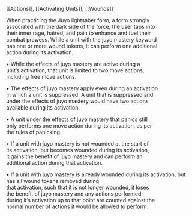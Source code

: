 [[Actions]], [[Activating Units]], [[Wounds]]

When practicing the Juyo lightsaber form, a form strongly  
associated with the dark side of the force, the user taps into  
their inner rage, hatred, and pain to enhance and fuel their  
combat prowess. While a unit with the juyo mastery keyword  
has one or more wound tokens, it can perform one additional  
action during its activation.  

• While the effects of juyo mastery are active during a  
unit’s activation, that unit is limited to two move actions,  
including free move actions.  

• The effects of juyo mastery apply even during an activation  
in which a unit is suppressed. A unit that is suppressed and  
under the effects of juyo mastery would have two actions  
available during its activation.  

• A unit under the effects of juyo mastery that panics still  
only performs one move action during its activation, as per  
the rules of panicking.

• If a unit with juyo mastery is not wounded at the start of  
its activation, but becomes wounded during its activation,  
it gains the benefit of juyo mastery and can perform an  
additional action during that activation.  

• If a unit with juyo mastery is already wounded during
its activation, but has all wound tokens removed during  
that activation, such that it is not longer wounded, it loses  
the benefit of juyo mastery and any actions performed  
during it’s activation up to that point are counted against the  
normal number of actions it would be allowed to perform.


